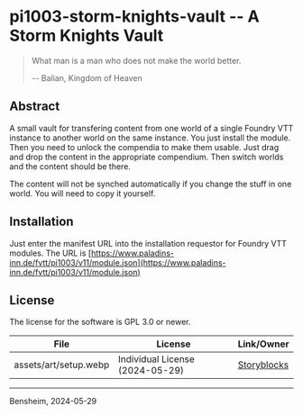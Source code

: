 # pi1003-storm-knights-vault -- A Storm Knights Vault

> What man is a man who does not make the world better.
>
> -- Balian, Kingdom of Heaven

## Abstract

A small vault for transfering content from one world of a single Foundry VTT instance to another world on the same instance.
You just install the module.
Then you need to unlock the compendia to make them usable.
Just drag and drop the content in the appropriate compendium.
Then switch worlds and the content should be there.

The content will not be synched automatically if you change the stuff in one world.
You will need to copy it yourself.

## Installation

Just enter the manifest URL into the installation requestor for Foundry VTT modules.
The URL is [https://www.paladins-inn.de/fvtt/pi1003/v11/module.json](https://www.paladins-inn.de/fvtt/pi1003/v11/module.json)

## License
The license for the software is GPL 3.0 or newer. 

File | License | Link/Owner
-----|-----|-----
assets/art/setup.webp | Individual License (2024-05-29) | [Storyblocks](https://www.storyblocks.com/images/stock/wooden-door-in-grunge-concrete-wall-bpdavzuqubj6gup8pa)

---
Bensheim, 2024-05-29
